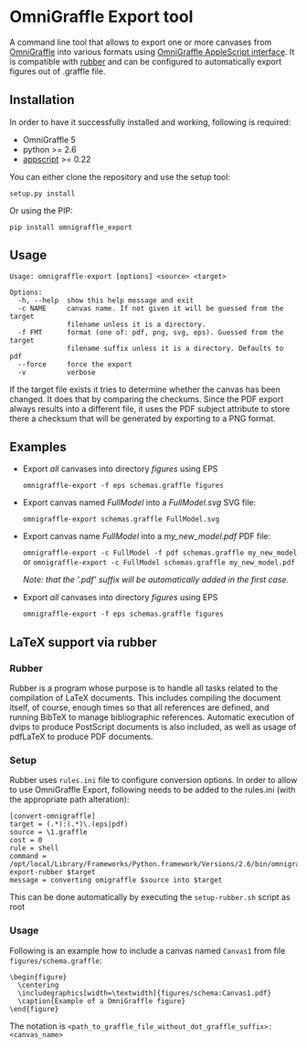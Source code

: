 # OmniGraffle Export tool

A command line tool that allows to export one or more canvases from [OmniGraffle](http://www.omnigroup.com/products/omnigraffle/) into various formats using [OmniGraffle AppleScript interface](http://www.omnigroup.com/mailman/archive/omnigraffle-users/2008/004785.html).
It is compatible with [rubber](https://launchpad.net/rubber) and can be configured to automatically export figures out of .graffle file.

## Installation

In order to have it successfully installed and working, following is required:

* OmniGraffle 5
* python >= 2.6
* [appscript](http://appscript.sourceforge.net/py-appscript/index.html) >= 0.22

You can either clone the repository and use the setup tool:

    setup.py install
    
Or using the PIP:

    pip install omnigraffle_export

## Usage

	Usage: omnigraffle-export [options] <source> <target>
	
	Options:
	  -h, --help  show this help message and exit
	  -c NAME     canvas name. If not given it will be guessed from the target
	              filename unless it is a directory.
	  -f FMT      format (one of: pdf, png, svg, eps). Guessed from the target
	              filename suffix unless it is a directory. Defaults to pdf
	  --force     force the export
	  -v          verbose

If the target file exists it tries to determine whether the canvas has been changed. It does that by comparing the checkums. Since the PDF export always results into a different file, it uses the PDF subject attribute to store there a checksum that will be generated by exporting to a PNG format.

## Examples

* Export _all_ canvases into directory _figures_ using EPS

  `omnigraffle-export -f eps schemas.graffle figures`

* Export canvas named _FullModel_ into a _FullModel.svg_ SVG file:

  `omnigraffle-export schemas.graffle FullModel.svg`
	
* Export canvas name _FullModel_ into a _my_new_model.pdf_ PDF file:
    
  `omnigraffle-export -c FullModel -f pdf schemas.graffle my_new_model`
  or 
  `omnigraffle-export -c FullModel schemas.graffle my_new_model.pdf`
    
  _Note: that the '.pdf' suffix will be automatically added in the first case._ 
    
* Export _all_ canvases into directory _figures_ using EPS

  `omnigraffle-export -f eps schemas.graffle figures`

## LaTeX support via rubber

### Rubber

Rubber is a program whose purpose is to handle all tasks related to the compilation of LaTeX documents. This includes compiling the document itself, of course, enough times so that all references are defined, and running BibTeX to manage bibliographic references. Automatic execution of dvips to produce PostScript documents is also included, as well as usage of pdfLaTeX to produce PDF documents.

### Setup

Rubber uses `rules.ini` file to configure conversion options. In order to allow to use OmniGraffle Export, following needs to be added to the rules.ini (with the appropriate path alteration):

	[convert-omnigraffle]
	target = (.*):(.*)\.(eps|pdf)
	source = \1.graffle
	cost = 0
	rule = shell
	command = /opt/local/Library/Frameworks/Python.framework/Versions/2.6/bin/omnigraffle-export-rubber $target
	message = converting omigraffle $source into $target

This can be done automatically by executing the `setup-rubber.sh` script as root

### Usage

Following is an example how to include a canvas named `Canvas1` from file `figures/schema.graffle`:

	\begin{figure}
	  \centering
	  \includegraphics[width=\textwidth]{figures/schema:Canvas1.pdf}
	  \caption{Example of a OmniGraffle figure}
	\end{figure}

The notation is `<path_to_graffle_file_without_dot_graffle_suffix>:<canvas_name>`